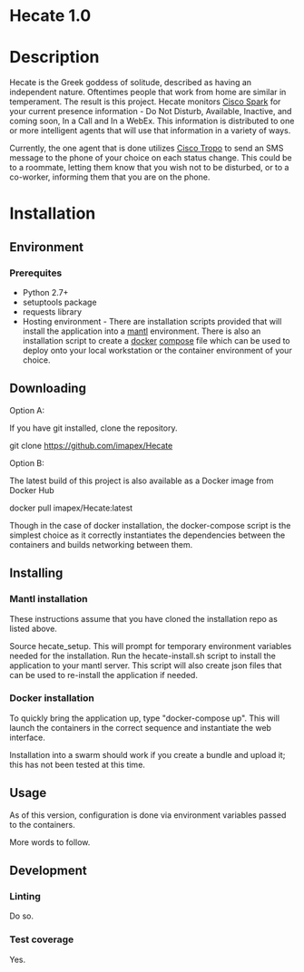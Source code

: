 # Hecate 1.0

# Description

Hecate is the Greek goddess of solitude, described as having an independent nature.
Oftentimes people that work from home are similar in temperament. The result
is this project. Hecate monitors [Cisco Spark](http://www.ciscospark.com) for your
current presence information - Do Not Disturb, Available, Inactive, and coming
soon, In a Call and In a WebEx. This information is distributed to
one or more intelligent agents that will use that information in a variety
of ways.

Currently, the one agent that is done utilizes [Cisco Tropo](http://www.tropo.com)
to send an SMS message to the phone of your choice on each status change.
This could be to a roommate, letting them know that you wish not to be
disturbed, or to a co-worker, informing them that you are on the phone.

# Installation

## Environment

### Prerequites
* Python 2.7+
* setuptools package
* requests library
* Hosting environment - There are installation scripts provided that will
install the application into a [mantl](http://mantl.io) environment. There is also
an installation script to create a [docker](http://www.docker.com)
[compose](https://docs.docker.com/compose/) file which can be used to deploy
onto your local workstation or the container environment of your choice.

## Downloading

Option A:

If you have git installed, clone the repository.

git clone https://github.com/imapex/Hecate

Option B:

The latest build of this project is also available as a Docker image from Docker Hub

docker pull imapex/Hecate:latest

Though in the case of docker installation, the docker-compose script is the simplest choice as it correctly instantiates the dependencies between the containers and builds networking between them.

## Installing

### Mantl installation

These instructions assume that you have cloned the installation repo as listed above.

Source hecate_setup. This will prompt for temporary environment variables needed for the installation.
Run the hecate-install.sh script to install the application to your mantl server. This script will also create json files that can be used to re-install the application if needed.

### Docker installation

To quickly bring the application up, type "docker-compose up". This will launch the containers in the correct sequence and instantiate the web interface.

Installation into a swarm should work if you create a bundle and upload it; this has not
been tested at this time.

## Usage

As of this version, configuration is done via environment variables passed to
the containers.

More words to follow.

## Development

### Linting
Do so.

### Test coverage
Yes.
